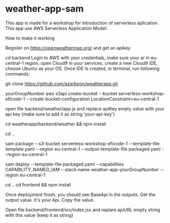 # weather-app-sam



This app is made for a workshop for introduction of serverless aplication. This app use AWS Serverless Application Model:



How to make it working

Register on https://openweathermap.org/ and get an apikey



cd backend
Login to AWS with your credentials, make sure your ar in eu-central-1 region, open Cloud9 in your services, create a new Cloud9 IDE, choose Ubuntu as your OS. Once IDE is created, in terminal, run following commands:


git clone https://github.com/azarboon/weatherapp.git



yourGroupNumber
aws s3api create-bucket --bucket serverless-workshop-eficode-1  --create-bucket-configuration LocationConstraint=eu-central-1 





open file backend/weather/app.js and replace apiKey empty value with your api key (make sure to add it as string 'your-api-key')


cd weatherapp/backend/weather && npm install

cd ..

sam package --s3-bucket serverless-workshop-eficode-1 --template-file template.yaml --region eu-central-1 --output-template-file packaged.yaml --region eu-central-1


sam deploy --template-file packaged.yaml --capabilities CAPABILITY_NAMED_IAM --stack-name weather-app-yourGroupNumber --region eu-central-1

cd ..
cd frontend && npm install

Once deployment finish, you should see BaseApi in the outputs. Get the output value. It's your Api. Copy the value.

Open file backend/frontend/src/index.jsx and replare apiURL empty string with this value (keep it as string)
